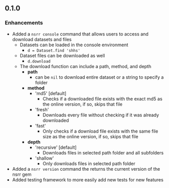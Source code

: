 ## 0.1.0

### Enhancements
- Added a `nsrr console` command that allows users to access and download datasets and files
  - Datasets can be loaded in the console environment
    - `d = Dataset.find 'shhs'`
  - Dataset files can be downloaded as well
    - `d.download`
  - The download function can include a path, method, and depth
    - **path**
      - can be `nil` to download entire dataset or a string to specify a folder
    - **method**
      - 'md5' [default]
        - Checks if a downloaded file exists with the exact md5 as the online version, if so, skips that file
      - 'fresh'
        - Downloads every file without checking if it was already downloaded
      - 'fast'
        - Only checks if a download file exists with the same file size as the online version, if so, skips that file
    - **depth**
      - 'recursive' [default]
        - Downloads files in selected path folder and all subfolders
      - 'shallow'
        - Only downloads files in selected path folder
- Added a `nsrr version` command the returns the current version of the nsrr gem
- Added testing framework to more easily add new tests for new features

